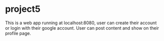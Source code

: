 # project5
This is a web app running at localhost:8080, user can create their account or login with their google account. User can post content and show on their profile page.
